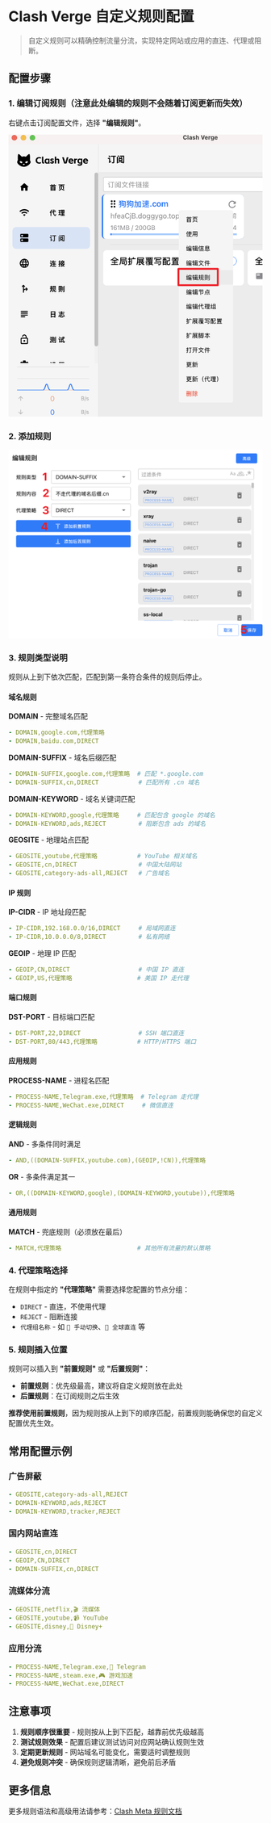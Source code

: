 # Clash Verge 自定义规则配置

> 自定义规则可以精确控制流量分流，实现特定网站或应用的直连、代理或阻断。

## 配置步骤

### 1. 编辑订阅规则（注意此处编辑的规则**不会**随着订阅更新而失效）

右键点击订阅配置文件，选择 **"编辑规则"**。

![edit-rules](../assets/guide/custom_rules/edit-rules.png)

### 2. 添加规则

![add-rules](../assets/guide/custom_rules/add-rules.png)

### 3. 规则类型说明

规则从上到下依次匹配，匹配到第一条符合条件的规则后停止。

#### 域名规则

**DOMAIN** - 完整域名匹配
```yaml
- DOMAIN,google.com,代理策略
- DOMAIN,baidu.com,DIRECT
```

**DOMAIN-SUFFIX** - 域名后缀匹配
```yaml
- DOMAIN-SUFFIX,google.com,代理策略  # 匹配 *.google.com
- DOMAIN-SUFFIX,cn,DIRECT           # 匹配所有 .cn 域名
```

**DOMAIN-KEYWORD** - 域名关键词匹配
```yaml
- DOMAIN-KEYWORD,google,代理策略     # 匹配包含 google 的域名
- DOMAIN-KEYWORD,ads,REJECT         # 阻断包含 ads 的域名
```

**GEOSITE** - 地理站点匹配
```yaml
- GEOSITE,youtube,代理策略           # YouTube 相关域名
- GEOSITE,cn,DIRECT                 # 中国大陆网站
- GEOSITE,category-ads-all,REJECT   # 广告域名
```

#### IP 规则

**IP-CIDR** - IP 地址段匹配
```yaml
- IP-CIDR,192.168.0.0/16,DIRECT     # 局域网直连
- IP-CIDR,10.0.0.0/8,DIRECT         # 私有网络
```

**GEOIP** - 地理 IP 匹配
```yaml
- GEOIP,CN,DIRECT                   # 中国 IP 直连
- GEOIP,US,代理策略                  # 美国 IP 走代理
```

#### 端口规则

**DST-PORT** - 目标端口匹配
```yaml
- DST-PORT,22,DIRECT                # SSH 端口直连
- DST-PORT,80/443,代理策略           # HTTP/HTTPS 端口
```

#### 应用规则

**PROCESS-NAME** - 进程名匹配
```yaml
- PROCESS-NAME,Telegram.exe,代理策略  # Telegram 走代理
- PROCESS-NAME,WeChat.exe,DIRECT     # 微信直连
```

#### 逻辑规则

**AND** - 多条件同时满足
```yaml
- AND,((DOMAIN-SUFFIX,youtube.com),(GEOIP,!CN)),代理策略
```

**OR** - 多条件满足其一
```yaml
- OR,((DOMAIN-KEYWORD,google),(DOMAIN-KEYWORD,youtube)),代理策略
```

#### 通用规则

**MATCH** - 兜底规则（必须放在最后）
```yaml
- MATCH,代理策略                     # 其他所有流量的默认策略
```

### 4. 代理策略选择

在规则中指定的 **"代理策略"** 需要选择您配置的节点分组：

- `DIRECT` - 直连，不使用代理
- `REJECT` - 阻断连接
- `代理组名称` - 如 `🚀 手动切换`、`🎯 全球直连` 等

### 5. 规则插入位置

规则可以插入到 **"前置规则"** 或 **"后置规则"**：

- **前置规则**：优先级最高，建议将自定义规则放在此处
- **后置规则**：在订阅规则之后生效

**推荐使用前置规则**，因为规则按从上到下的顺序匹配，前置规则能确保您的自定义配置优先生效。

## 常用配置示例

### 广告屏蔽
```yaml
- GEOSITE,category-ads-all,REJECT
- DOMAIN-KEYWORD,ads,REJECT
- DOMAIN-KEYWORD,tracker,REJECT
```

### 国内网站直连
```yaml
- GEOSITE,cn,DIRECT
- GEOIP,CN,DIRECT
- DOMAIN-SUFFIX,cn,DIRECT
```

### 流媒体分流
```yaml
- GEOSITE,netflix,🎬 流媒体
- GEOSITE,youtube,📹 YouTube
- GEOSITE,disney,🏰 Disney+
```

### 应用分流
```yaml
- PROCESS-NAME,Telegram.exe,📱 Telegram
- PROCESS-NAME,steam.exe,🎮 游戏加速
- PROCESS-NAME,WeChat.exe,DIRECT
```

## 注意事项

1. **规则顺序很重要** - 规则按从上到下匹配，越靠前优先级越高
2. **测试规则效果** - 配置后建议测试访问对应网站确认规则生效
3. **定期更新规则** - 网站域名可能变化，需要适时调整规则
4. **避免规则冲突** - 确保规则逻辑清晰，避免前后矛盾

## 更多信息

更多规则语法和高级用法请参考：[Clash Meta 规则文档](https://wiki.metacubex.one/config/rules/)